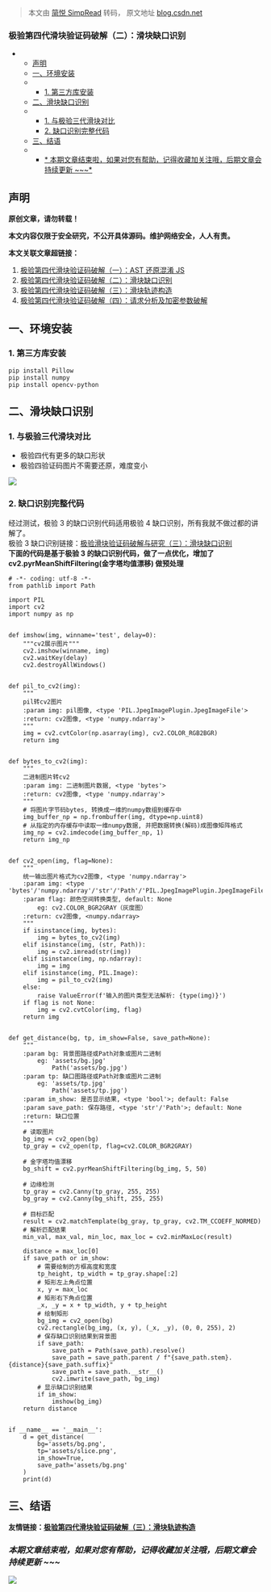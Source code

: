 > 本文由 [简悦 SimpRead](http://ksria.com/simpread/) 转码， 原文地址 [blog.csdn.net](https://blog.csdn.net/qq_42857999/article/details/122364690?spm=1001.2014.3001.5502)

### 极验第四代滑块验证码破解（二）：滑块缺口识别

*   *   [声明](#_3)
    *   [一、环境安装](#_16)
    *   *   [1. 第三方库安装](#1__18)
    *   [二、滑块缺口识别](#_25)
    *   *   [1. 与极验三代滑块对比](#1__27)
        *   [2. 缺口识别完整代码](#2__34)
    *   [三、结语](#_163)
    *   *   [* 本期文章结束啦，如果对您有帮助，记得收藏加关注哦，后期文章会持续更新 ~~~*](#__165)

声明
--

**原创文章，请勿转载！**

**本文内容仅限于安全研究，不公开具体源码。维护网络安全，人人有责。**

**本文关联文章超链接：**

1.  [极验第四代滑块验证码破解（一）：AST 还原混淆 JS](https://blog.csdn.net/qq_42857999/article/details/122364575)
2.  [极验第四代滑块验证码破解（二）：滑块缺口识别](https://blog.csdn.net/qq_42857999/article/details/122364690)
3.  [极验第四代滑块验证码破解（三）：滑块轨迹构造](https://blog.csdn.net/qq_42857999/article/details/122364712)
4.  [极验第四代滑块验证码破解（四）：请求分析及加密参数破解](https://blog.csdn.net/qq_42857999/article/details/122364731)

一、环境安装
------

### 1. 第三方库安装

```
pip install Pillow
pip install numpy
pip install opencv-python

```

二、滑块缺口识别
--------

### 1. 与极验三代滑块对比

*   极验四代有更多的缺口形状
*   极验四验证码图片不需要还原，难度变小

![](https://img-blog.csdnimg.cn/114c0c10f0f34c9387b3524101fdef52.png?x-oss-process=image/watermark,type_d3F5LXplbmhlaQ,shadow_50,text_Q1NETiBA5biv5rOq55qE6bG8,size_20,color_FFFFFF,t_70,g_se,x_16)

### 2. 缺口识别完整代码

经过测试，极验 3 的缺口识别代码适用极验 4 缺口识别，所有我就不做过都的讲解了。  
极验 3 缺口识别链接：[极验滑块验证码破解与研究（三）：滑块缺口识别](https://blog.csdn.net/qq_42857999/article/details/121635961)  
**下面的代码是基于极验 3 的缺口识别代码，做了一点优化，增加了 cv2.pyrMeanShiftFiltering(金字塔均值漂移) 做预处理**

```
# -*- coding: utf-8 -*-
from pathlib import Path

import PIL
import cv2
import numpy as np


def imshow(img, winname='test', delay=0):
    """cv2展示图片"""
    cv2.imshow(winname, img)
    cv2.waitKey(delay)
    cv2.destroyAllWindows()


def pil_to_cv2(img):
    """
    pil转cv2图片
    :param img: pil图像, <type 'PIL.JpegImagePlugin.JpegImageFile'>
    :return: cv2图像, <type 'numpy.ndarray'>
    """
    img = cv2.cvtColor(np.asarray(img), cv2.COLOR_RGB2BGR)
    return img


def bytes_to_cv2(img):
    """
    二进制图片转cv2
    :param img: 二进制图片数据, <type 'bytes'>
    :return: cv2图像, <type 'numpy.ndarray'>
    """
    # 将图片字节码bytes, 转换成一维的numpy数组到缓存中
    img_buffer_np = np.frombuffer(img, dtype=np.uint8)
    # 从指定的内存缓存中读取一维numpy数据, 并把数据转换(解码)成图像矩阵格式
    img_np = cv2.imdecode(img_buffer_np, 1)
    return img_np


def cv2_open(img, flag=None):
    """
    统一输出图片格式为cv2图像, <type 'numpy.ndarray'>
    :param img: <type 'bytes'/'numpy.ndarray'/'str'/'Path'/'PIL.JpegImagePlugin.JpegImageFile'>
    :param flag: 颜色空间转换类型, default: None
        eg: cv2.COLOR_BGR2GRAY（灰度图）
    :return: cv2图像, <numpy.ndarray>
    """
    if isinstance(img, bytes):
        img = bytes_to_cv2(img)
    elif isinstance(img, (str, Path)):
        img = cv2.imread(str(img))
    elif isinstance(img, np.ndarray):
        img = img
    elif isinstance(img, PIL.Image):
        img = pil_to_cv2(img)
    else:
        raise ValueError(f'输入的图片类型无法解析: {type(img)}')
    if flag is not None:
        img = cv2.cvtColor(img, flag)
    return img


def get_distance(bg, tp, im_show=False, save_path=None):
    """
    :param bg: 背景图路径或Path对象或图片二进制
        eg: 'assets/bg.jpg'
            Path('assets/bg.jpg')
    :param tp: 缺口图路径或Path对象或图片二进制
        eg: 'assets/tp.jpg'
            Path('assets/tp.jpg')
    :param im_show: 是否显示结果, <type 'bool'>; default: False
    :param save_path: 保存路径, <type 'str'/'Path'>; default: None
    :return: 缺口位置
    """
    # 读取图片
    bg_img = cv2_open(bg)
    tp_gray = cv2_open(tp, flag=cv2.COLOR_BGR2GRAY)

    # 金字塔均值漂移
    bg_shift = cv2.pyrMeanShiftFiltering(bg_img, 5, 50)

    # 边缘检测
    tp_gray = cv2.Canny(tp_gray, 255, 255)
    bg_gray = cv2.Canny(bg_shift, 255, 255)

    # 目标匹配
    result = cv2.matchTemplate(bg_gray, tp_gray, cv2.TM_CCOEFF_NORMED)
    # 解析匹配结果
    min_val, max_val, min_loc, max_loc = cv2.minMaxLoc(result)

    distance = max_loc[0]
    if save_path or im_show:
        # 需要绘制的方框高度和宽度
        tp_height, tp_width = tp_gray.shape[:2]
        # 矩形左上角点位置
        x, y = max_loc
        # 矩形右下角点位置
        _x, _y = x + tp_width, y + tp_height
        # 绘制矩形
        bg_img = cv2_open(bg)
        cv2.rectangle(bg_img, (x, y), (_x, _y), (0, 0, 255), 2)
        # 保存缺口识别结果到背景图
        if save_path:
            save_path = Path(save_path).resolve()
            save_path = save_path.parent / f"{save_path.stem}.{distance}{save_path.suffix}"
            save_path = save_path.__str__()
            cv2.imwrite(save_path, bg_img)
        # 显示缺口识别结果
        if im_show:
            imshow(bg_img)
    return distance


if __name__ == '__main__':
    d = get_distance(
        bg='assets/bg.png',
        tp='assets/slice.png',
        im_show=True,
        save_path='assets/bg.png'
    )
    print(d)

```

三、结语
----

**友情链接：**[**极验第四代滑块验证码破解（三）：滑块轨迹构造**](https://blog.csdn.net/qq_42857999/article/details/122364712)

### _本期文章结束啦，如果对您有帮助，记得收藏加关注哦，后期文章会持续更新 ~~~_

![](https://img-blog.csdnimg.cn/49889af6548044a48995275978ab2191.png?x-oss-process=image/watermark,type_d3F5LXplbmhlaQ,shadow_50,text_Q1NETiBA5biv5rOq55qE6bG8,size_20,color_FFFFFF,t_70,g_se,x_16)